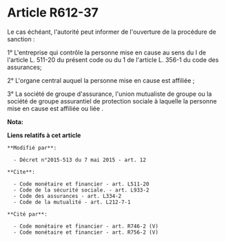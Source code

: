 # Article R612-37

Le cas échéant, l'autorité peut informer de l'ouverture de la procédure de sanction : 

1° L'entreprise qui contrôle la personne mise en cause au sens du I de l'article L. 511-20 du présent code ou du  1 de
l'article L. 356-1 du  code des assurances; 

2° L'organe central auquel la personne mise en cause est affiliée ; 

3° La société de groupe d'assurance, l'union mutualiste de groupe ou la société de groupe assurantiel de protection sociale à
laquelle la personne mise en cause est affiliée ou liée .

**Nota:**



**Liens relatifs à cet article**

	**Modifié par**:

	  - Décret n°2015-513 du 7 mai 2015 - art. 12

	**Cite**:

	  - Code monétaire et financier - art. L511-20
	  - Code de la sécurité sociale. - art. L933-2
	  - Code des assurances - art. L334-2
	  - Code de la mutualité - art. L212-7-1

	**Cité par**:

	  - Code monétaire et financier - art. R746-2 (V)
	  - Code monétaire et financier - art. R756-2 (V)

